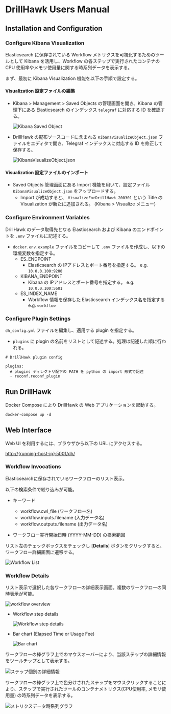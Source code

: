 # DrillHawk Users Manual

## Installation and Configuration

### Configure Kibana Visualization

Elasticsearch に保存されている Workflow メトリクスを可視化するためのツールとして Kibana を活用し、Workflow の各ステップで実行されたコンテナの CPU 使用率やメモリ使用量に関する時系列データを表示する。

まず、最初に Kibana Visualization 機能を以下の手順で設定する。

#### Visualization 設定ファイルの編集

- Kibana > Management > Saved Objects の管理画面を開き、Kibana の管理下にある Elasticsearch のインデックス `telegraf` に対応する ID を確認する。

    ![Kibana Saved Object](media/kibana-saved-object.png)

- DrillHawk の配布ソースコードに含まれる `KibanaVisualizeObject.json` ファイルをエディタで開き、Telegraf インデックスに対応する ID を修正して保存する。

    ![KibanaVisualizeObject.json](media/kibana-visualize-object-json.png)

#### Visualization 設定ファイルのインポート

- Saved Objects 管理画面にある Import 機能を用いて、設定ファイル `KibanaVisualizeObject.json` をアップロードする。
  - Import が成功すると、 `VisualizeForDrillHawk_200301` という Title の Visualization が新たに追加される。 (Kibana > Visualize メニュー)

### Configure Environment Variables

DrillHawk のデータ取得先となる Elasticsearch および Kibana のエンドポイントを `.env` ファイルに記述する。

- `docker.env.example` ファイルをコピーして `.env` ファイルを作成し、以下の環境変数を指定する。
  - ES_ENDPOINT
    - Elasticsearch の IPアドレスとポート番号を指定する。 e.g. `10.0.0.100:9200`
  - KIBANA_ENDPOINT
    - Kibana の IPアドレスとポート番号を指定する。 e.g. `10.0.0.100:5601`
  - ES_INDEX_NAME
    - Workflow 情報を保存した Elasticsearch インデックス名を指定する e.g. `workflow`

### Configure Plugin Settings

`dh_config.yml` ファイルを編集し、適用する plugin を指定する。

- `plugins` に plugin の名前をリストとして記述する。処理は記述した順に行われる。

```
# DrillHawk plugin config

plugins:
  # plugins ディレクトリ配下の PATH を python の import 形式で記述
  - reconf.reconf_plugin
```

## Run DrillHawk

Docker Compose により DrillHawk の Web アプリケーションを起動する。

```
docker-compose up -d
```

## Web Interface

Web UI を利用するには、ブラウザから以下の URL にアクセスする。

<http://{running-host-ip}:5001/dh/>

### Workflow Invocations

Elasticsearchに保存されているワークフローのリスト表示。

以下の検索条件で絞り込みが可能。

- キーワード
    * workflow.cwl_file (ワークフロー名)
    * workflow.inputs.filename (入力データ名)
    * workflow.outputs.filename (出力データ名)

- ワークフロー実行開始日時 (YYYY-MM-DD) の検索範囲

リスト左のチェックボックスをチェックし [**Details**] ボタンをクリックすると、
ワークフロー詳細画面に遷移する。

![Workflow List](./media/v01_list.png)

### Workflow Details

リスト表示で選択した各ワークフローの詳細表示画面。複数のワークフローの同時表示が可能。

![workflow overview](./media/v02_show.png)

- Workflow step details

    ![Workflow step details](./media/v04_show_steps.png)

- Bar chart (Elapsed Time or Usage Fee)

    ![Bar chart](./media/v05_show_graph.png)

ワークフローの棒グラフ上でのマウスオーバーにより、当該ステップの詳細情報をツールチップとして表示する。

![ステップ個別の詳細情報](./media/v06_show_toolchip.png)

ワークフローの棒グラフ上で色分けされたステップをマウスクリックすることにより、ステップで実行されたツールのコンテナメトリクス(CPU使用率, メモリ使用量) の時系列データを表示する。

![メトリクスデータ時系列グラフ](./media/v07_show_metrics.png)
